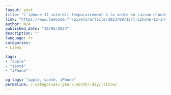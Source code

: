 ```yaml
---
layout: post
title: "L’iphone 12 interdit temporairement à la vente en raison d’ondes trop puissantes"
link: "https://www.lemonde.fr/pixels/article/2023/09/12/l-iphone-12-interdit-temporairement-de-vente-en-raison-d-ondes-trop-puissantes_6189084_4408996.html"
author: N/A
published_date: "19/05/2024"
description: ""
language: fr
categories:
- Liens

tags:
- "apple"
- "santé"
- "iPhone"

og-tags: "apple, santé, iPhone"
permalink: /:categories/:year/:month/:day/:title/
---
```

